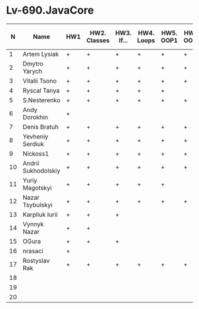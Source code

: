 # Lv-690.JavaCore
N|Name| HW1 | HW2. Classes|HW3. If...|HW4. Loops|HW5. OOP1 |HW6. OOP2 |HW7. Inner classes| HW8. Collection | HW9. String|HW10. Exception|HW11. Thread. IO|HW12. Java8
--|--|--|--|--|--|--|--|--|--|--|--|--|--
1|Artem Lysiak|+|+|+|+|+|+|+|+|||||
2|Dmytro Yarych|+|+|+|+|+|+|||||||
3|Vitalii Tsono|+|+|+|+|+|+|+|+|+||||
4|Ryscal Tanya|+|+|+|+|+||||||||
5|S.Nesterenko|+|+|+|+|+|+|+|+|||||
6|Andy Dorokhin|+||||||||||||
7|Denis Bratuh|+|+|+|+|+|+|||||||
8|Yevheniy Serdiuk|+|+|+|+|+|+|+|+|+||||
9|Nickoss1|+|+|+|+|+|+|+|+|+||||
10|Andrii Sukhodolskiy|+|+|+|+|+|+|||||||
11|Yuriy Magotskyi|+|+|+|+|+||||||||
12|Nazar Tsybulskyi|+|+|+|+|+|+|+||||||
13|Karpliuk Iurii|+|+|+||||||||||
14|Vynnyk Nazar|+|+|||||||||||
15|OGura|+|+|+||||||||||
16|nrasaci|+||||||||||||
17|Rostyslav Rak|+|+|+|+|+|+|||||||
18||||||||||||||
19||||||||||||||
20||||||||||||||
